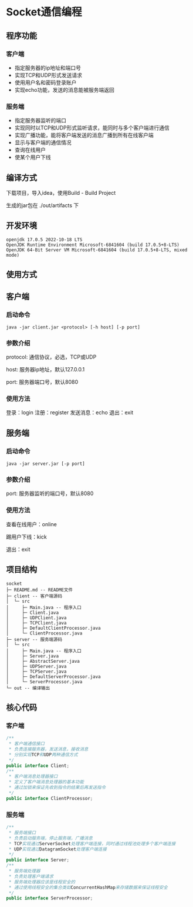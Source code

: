 # Socket通信编程

## 程序功能

### 客户端

- 指定服务器的ip地址和端口号
- 实现TCP和UDP形式发送请求
- 使用用户名和密码登录账户
- 实现echo功能，发送的消息能被服务端返回

### 服务端

- 指定服务器监听的端口
- 实现同时以TCP和UDP形式监听请求，能同时与多个客户端进行通信
- 实现广播功能，能将客户端发送的消息广播到所有在线客户端
- 显示与客户端的通信情况
- 查询在线用户
- 使某个用户下线

## 编译方式

下载项目，导入idea，使用Build - Build Project

生成的jar包在 ./out/artifacts 下

## 开发环境

```shell
openjdk 17.0.5 2022-10-18 LTS                                                                                                                                                  
OpenJDK Runtime Environment Microsoft-6841604 (build 17.0.5+8-LTS)                                                                                                             
OpenJDK 64-Bit Server VM Microsoft-6841604 (build 17.0.5+8-LTS, mixed mode)    
```

## 使用方式

## 客户端

### 启动命令

```shell
java -jar client.jar <protocol> [-h host] [-p port]
```

### 参数介绍

protocol: 通信协议，必选，TCP或UDP

host: 服务器ip地址，默认127.0.0.1

port: 服务器端口号，默认8080

### 使用方法

登录：login <username> <password>
注册：register <username> <password>
发送消息：echo <message>
退出：exit

## 服务端

### 启动命令

```shell
java -jar server.jar [-p port]
```

### 参数介绍

port: 服务器监听的端口号，默认8080

### 使用方法

查看在线用户：online

踢用户下线：kick <client>

退出：exit

## 项目结构

```shell
socket
├─ README.md -- README文件
├─ client -- 客户端源码
│  └─ src
│     ├─ Main.java -- 程序入口
│ 	  ├─ Client.java
│     ├─ UDPClient.java
│     ├─ TCPClient.java
│     ├─ DefaultClientProcessor.java
│     └─ ClientProcessor.java
├─ server -- 服务端源码
│  └─ src
│     ├─ Main.java -- 程序入口
│     ├─ Server.java
│     ├─ AbstractServer.java
│     ├─ UDPServer.java
│     ├─ TCPServer.java
│     ├─ DefaultServerProcessor.java
│     └─ ServerProcessor.java
└─ out -- 编译输出

```

## 核心代码

### 客户端

```java
/**
 * 客户端通信接口
 * 负责连接服务器，发送消息，接收消息
 * 分别实现TCP和UDP两种通信方式
 */
public interface Client;
/**
 * 客户端消息处理器接口
 * 定义了客户端消息处理器的基本功能
 * 通过加锁来保证先收到指令的结果后再发送指令
 */
public interface ClientProcessor;
```

### 服务端

```java
/**
 * 服务端接口
 * 负责启动服务端，停止服务端，广播消息
 * TCP实现通过ServerSocket处理客户端连接，同时通过线程池处理多个客户端连接
 * UDP实现通过DatagramSocket处理客户端连接
 */
public interface Server;
/**
 * 服务端处理器
 * 负责处理客户端请求
 * 服务端处理器应该是线程安全的
 * 通过使用线程安全的集合类如ConcurrentHashMap来存储数据来保证线程安全
 */
public interface ServerProcessor;
```
